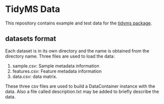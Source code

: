 TidyMS Data
===========

This repository contains example and test data for the [tidyms
package](https://github.com/griquelme/tidyms). 

datasets format
---------------

Each dataset is in its own directory and the name is obtained from the directory
name. Three files are used to load the data:

1. sample.csv: Sample metadata information
2. features.csv: Feature metadata information
3. data.csv: data matrix.

These three csv files are used to build a DataContainer instance with the data.
Also a file called description.txt may be added to briefly describe the data.
